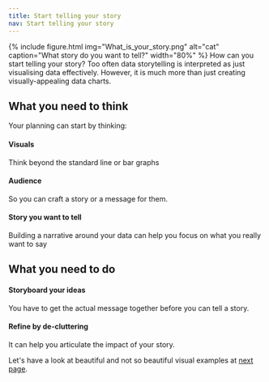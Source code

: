 ```yaml
---
title: Start telling your story
nav: Start telling your story
---
```

{% include figure.html img="What_is_your_story.png" alt="cat" caption="What story do you want to tell?" width="80%" %}
How can you start telling your story? Too often data storytelling is interpreted as just visualising data effectively. However, it is much more than just creating visually-appealing data charts. 

## What you need to think

Your planning can start by thinking:

#### Visuals
Think beyond the standard line or bar graphs
#### Audience
So you can craft a story or a message for them.
#### Story you want to tell
Building a narrative around your data can help you focus on what you really want to say

## What you need to do
#### Storyboard your ideas
You have to get the actual message together before you can tell a story.  

#### Refine by de-cluttering
It can help you articulate the impact of your story.


Let's have a look at beautiful and not so beautiful visual examples at [next page](https://masamiy.github.io/content/2-Visuals.html).
